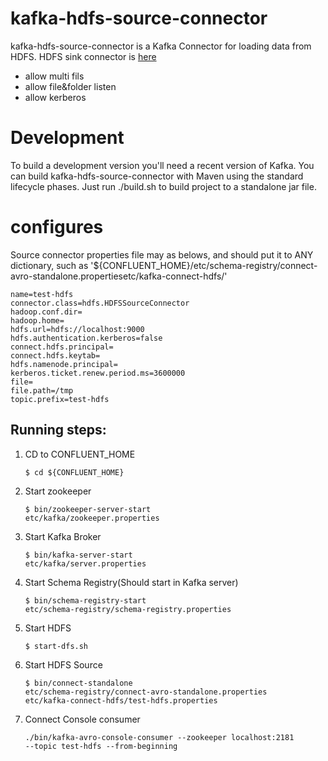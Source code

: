 # kafka-hdfs-source-connector
kafka-hdfs-source-connector is a Kafka Connector for loading data from
 HDFS. HDFS sink connector is [here](https://github.com/confluentinc/kafka-connect-hdfs)

* allow multi fils
* allow file&folder listen
* allow kerberos

# Development
To build a development version you'll need a recent version of Kafka. You can build kafka-hdfs-source-connector with Maven using the standard lifecycle phases.
Just run ./build.sh to build project to a standalone jar file.

# configures

Source connector properties file may as belows, and should put it to ANY
dictionary, such as '${CONFLUENT_HOME}/etc/schema-registry/connect-avro-standalone.propertiesetc/kafka-connect-hdfs/'

    name=test-hdfs
    connector.class=hdfs.HDFSSourceConnector
    hadoop.conf.dir=
    hadoop.home=
    hdfs.url=hdfs://localhost:9000
    hdfs.authentication.kerberos=false
    connect.hdfs.principal=
    connect.hdfs.keytab=
    hdfs.namenode.principal=
    kerberos.ticket.renew.period.ms=3600000
    file=
    file.path=/tmp
    topic.prefix=test-hdfs

## Running steps:

1. CD to CONFLUENT_HOME

    <code>$ cd ${CONFLUENT_HOME}</code>
2. Start zookeeper

    <code>$ bin/zookeeper-server-start etc/kafka/zookeeper.properties</code>
3. Start Kafka Broker

    <code>$ bin/kafka-server-start etc/kafka/server.properties</code>
4. Start Schema Registry(Should start in Kafka server)

    <code>$ bin/schema-registry-start etc/schema-registry/schema-registry.properties</code>

5. Start HDFS

   <code>$ start-dfs.sh</code>
6. Start HDFS Source

    <code>$ bin/connect-standalone
    etc/schema-registry/connect-avro-standalone.properties
    etc/kafka-connect-hdfs/test-hdfs.properties</code>
7. Connect Console consumer

    <code>./bin/kafka-avro-console-consumer --zookeeper localhost:2181 --topic
    test-hdfs --from-beginning
</code>